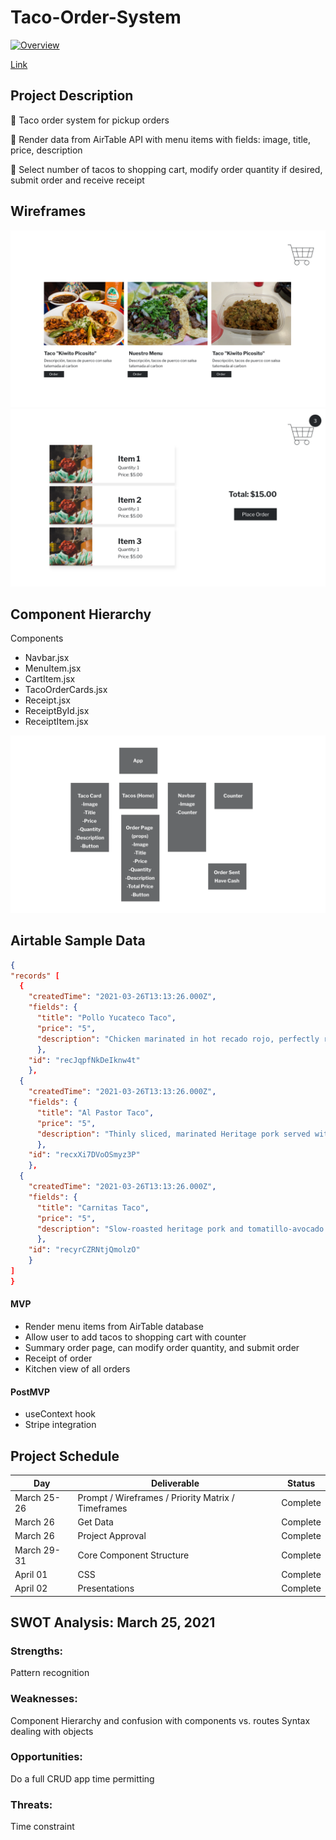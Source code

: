 # Taco-Order-System

[![Overview](https://www.loom.com/share/06d6115dc6974976bea829e0e563362e)](https://www.loom.com/share/06d6115dc6974976bea829e0e563362e "Link Title")

[Link](https://606646b8e074aa00075436c5--determined-hodgkin-b7c031.netlify.app/)

## Project Description

🌮 Taco order system for pickup orders

📁 Render data from AirTable API with menu items with fields: image, title, price, description

🥡 Select number of tacos to shopping cart, modify order quantity if desired, submit order and receive receipt

<!--- 
Send object of order to AirTable and return order   Add tacos to shopping cart,
Will render taco image, title, price, quantity, description, and button to add the taco to your cart. When you click add to cart, the cart in the navbar will update with a counter to reflect the number of items in the cart. The cart page will be a different visual representation of the data object of the tacos selected that you will pass through props. Total price and quantity will be displayed and you can submit order that will display a separate page thank you for your order.
--->
## Wireframes

<img src="./tacos-order-system/src/Product Page.png"/>
<img src="./tacos-order-system/src/Order Page.png"/>

## Component Hierarchy

Components

- Navbar.jsx
- MenuItem.jsx
- CartItem.jsx
- TacoOrderCards.jsx
- Receipt.jsx
- ReceiptById.jsx
- ReceiptItem.jsx

<img src="./tacos-order-system/src/Components Chart.png">

## Airtable Sample Data


```json
{
"records" [
  {
    "createdTime": "2021-03-26T13:13:26.000Z",
    "fields": {
      "title": "Pollo Yucateco Taco",
      "price": "5",
      "description": "Chicken marinated in hot recado rojo, perfectly ro… with refried beans and tomatillo-avocado salsa. "
      },
    "id": "recJqpfNkDeIknw4t"
    },
  {
    "createdTime": "2021-03-26T13:13:26.000Z",
    "fields": {
      "title": "Al Pastor Taco",
      "price": "5",
      "description": "Thinly sliced, marinated Heritage pork served with cilantro, onions, and roasted pineapple."
      },
    "id": "recxXi7DVoOSmyz3P"
    },
  {
    "createdTime": "2021-03-26T13:13:26.000Z",
    "fields": {
      "title": "Carnitas Taco",
      "price": "5",
      "description": "Slow-roasted heritage pork and tomatillo-avocado s…pped with cilantro, onions, and spicy escabeche."
      },
    "id": "recyrCZRNtjQmolzO"
    }
]
}
```

#### MVP

- Render menu items from AirTable database
- Allow user to add tacos to shopping cart with counter
- Summary order page, can modify order quantity, and submit order
- Receipt of order
- Kitchen view of all orders

#### PostMVP

- useContext hook
- Stripe integration

## Project Schedule

| Day         | Deliverable                                        | Status     |
| ----------- | -------------------------------------------------- | ---------- |
| March 25-26 | Prompt / Wireframes / Priority Matrix / Timeframes | Complete   |
| March 26    | Get Data                                           | Complete   |
| March 26    | Project Approval                                   | Complete   |
| March 29-31 | Core Component Structure                           | Complete   |
| April 01    | CSS                                                | Complete   |
| April 02    | Presentations                                      | Complete   |

## SWOT Analysis: March 25, 2021

### Strengths:

Pattern recognition

### Weaknesses:

Component Hierarchy and confusion with components vs. routes
Syntax dealing with objects

### Opportunities:

Do a full CRUD app time permitting

### Threats:

Time constraint
